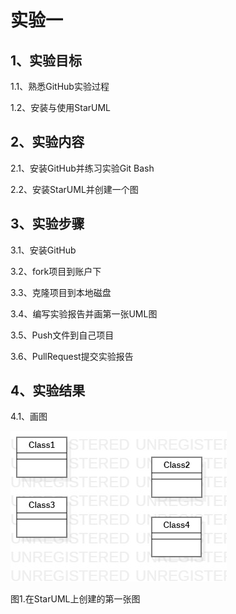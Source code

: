 # 实验一

## 1、实验目标
1.1、熟悉GitHub实验过程

1.2、安装与使用StarUML
## 2、实验内容
2.1、安装GitHub并练习实验Git Bash

2.2、安装StarUML并创建一个图
## 3、实验步骤
3.1、安装GitHub

3.2、fork项目到账户下

3.3、克隆项目到本地磁盘

3.4、编写实验报告并画第一张UML图

3.5、Push文件到自己项目

3.6、PullRequest提交实验报告
## 4、实验结果
4.1、画图

![第一个UML图](./model1.jpg)

图1.在StarUML上创建的第一张图
